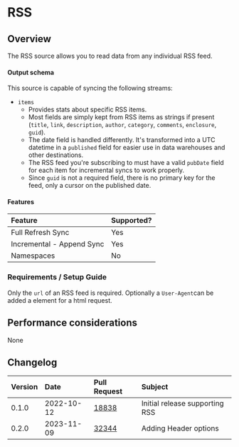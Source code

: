 # RSS

## Overview

The RSS source allows you to read data from any individual RSS feed.

#### Output schema

This source is capable of syncing the following streams:
* `items`
    * Provides stats about specific RSS items.
    * Most fields are simply kept from RSS items as strings if present (`title`, `link`, `description`, `author`, `category`, `comments`, `enclosure`, `guid`).
    * The date field is handled differently. It's transformed into a UTC datetime in a `published` field for easier use in data warehouses and other destinations.
    * The RSS feed you're subscribing to must have a valid `pubDate` field for each item for incremental syncs to work properly.
    * Since `guid` is not a required field, there is no primary key for the feed, only a cursor on the published date.

#### Features

| Feature | Supported? |
| :--- | :--- |
| Full Refresh Sync | Yes |
| Incremental - Append Sync | Yes |
| Namespaces | No |

### Requirements / Setup Guide

Only the `url` of an RSS feed is required.
Optionally a `User-Agent`can be added a element for a html request.

## Performance considerations

None

## Changelog

| Version | Date       | Pull Request                                             | Subject                        |
|:--------|:-----------|:---------------------------------------------------------|:-------------------------------|
| 0.1.0   | 2022-10-12 | [18838](https://github.com/airbytehq/airbyte/pull/18838) | Initial release supporting RSS |
| 0.2.0   | 2023-11-09 | [32344](https://github.com/airbytehq/airbyte/pull/32344) | Adding Header options          |
